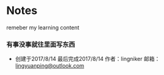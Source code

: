 # Notes
remeber my learning content

### 有事没事就往里面写东西  
 


* 创建于2017/8/14  最后完成2017/8/14 作者：lingniker 邮箱：lingyuanping@outlook.com
